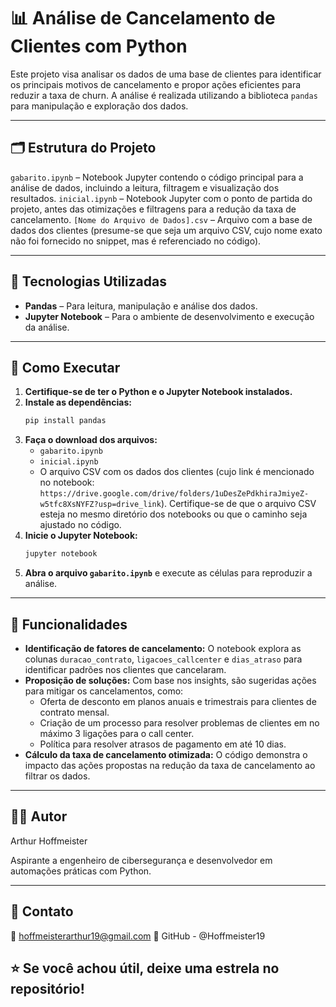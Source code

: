 # 📊 Análise de Cancelamento de Clientes com Python

Este projeto visa analisar os dados de uma base de clientes para identificar os principais motivos de cancelamento e propor ações eficientes para reduzir a taxa de churn. A análise é realizada utilizando a biblioteca `pandas` para manipulação e exploração dos dados.

---

## 🗂️ Estrutura do Projeto

`gabarito.ipynb` – Notebook Jupyter contendo o código principal para a análise de dados, incluindo a leitura, filtragem e visualização dos resultados.
`inicial.ipynb` – Notebook Jupyter com o ponto de partida do projeto, antes das otimizações e filtragens para a redução da taxa de cancelamento.
`[Nome do Arquivo de Dados].csv` – Arquivo com a base de dados dos clientes (presume-se que seja um arquivo CSV, cujo nome exato não foi fornecido no snippet, mas é referenciado no código).

---

## 🔧 Tecnologias Utilizadas

* **Pandas** – Para leitura, manipulação e análise dos dados.
* **Jupyter Notebook** – Para o ambiente de desenvolvimento e execução da análise.

---

## 🚀 Como Executar

1.  **Certifique-se de ter o Python e o Jupyter Notebook instalados.**
2.  **Instale as dependências:**
    ```bash
    pip install pandas
    ```
3.  **Faça o download dos arquivos:**
    * `gabarito.ipynb`
    * `inicial.ipynb`
    * O arquivo CSV com os dados dos clientes (cujo link é mencionado no notebook: `https://drive.google.com/drive/folders/1uDesZePdkhiraJmiyeZ-w5tfc8XsNYFZ?usp=drive_link`). Certifique-se de que o arquivo CSV esteja no mesmo diretório dos notebooks ou que o caminho seja ajustado no código.
4.  **Inicie o Jupyter Notebook:**
    ```bash
    jupyter notebook
    ```
5.  **Abra o arquivo `gabarito.ipynb`** e execute as células para reproduzir a análise.

---

## 📌 Funcionalidades

* **Identificação de fatores de cancelamento:** O notebook explora as colunas `duracao_contrato`, `ligacoes_callcenter` e `dias_atraso` para identificar padrões nos clientes que cancelaram.
* **Proposição de soluções:** Com base nos insights, são sugeridas ações para mitigar os cancelamentos, como:
    * Oferta de desconto em planos anuais e trimestrais para clientes de contrato mensal.
    * Criação de um processo para resolver problemas de clientes em no máximo 3 ligações para o call center.
    * Política para resolver atrasos de pagamento em até 10 dias.
* **Cálculo da taxa de cancelamento otimizada:** O código demonstra o impacto das ações propostas na redução da taxa de cancelamento ao filtrar os dados.

---

## 👨‍💻 Autor

Arthur Hoffmeister

Aspirante a engenheiro de cibersegurança e desenvolvedor em automações práticas com Python.

---

## 📍 Contato
📧 hoffmeisterarthur19@gmail.com
🔗 GitHub - @Hoffmeister19

## ⭐ Se você achou útil, deixe uma estrela no repositório!
